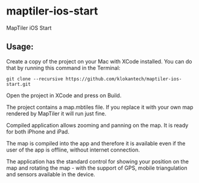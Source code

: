 maptiler-ios-start
==================

MapTiler iOS Start

Usage:
------

Create a copy of the project on your Mac with XCode installed.
You can do that by running this command in the Terminal:

`git clone --recursive https://github.com/klokantech/maptiler-ios-start.git`

Open the project in XCode and press on Build.

The project contains a map.mbtiles file. If you replace it with your own map rendered by MapTiler it will run just fine.

Compiled application allows zooming and panning on the map. It is ready for both iPhone and iPad.

The map is compiled into the app and therefore it is available even if the user of the app is offline, without internet connection.

The application has the standard control for showing your position on the map and rotating the map - with the support of GPS, mobile triangulation and sensors available in the device.
